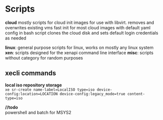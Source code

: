 # Scripts

**cloud**
mostly scripts for cloud init images for use with libvirt. 
removes and overwrites existing vms
fast init for most cloud images with default yaml config in bash script
clones the cloud disk and sets default login credentials as needed


**linux**: general purpose scripts for linux, works on mostly any linux system  
**xen**: scripts designed for the xenapi command line interface
**misc**: scripts without category for random purposes
  

## xecli commands
**local iso repository storage**  
`xe sr-create name-label=LocalISO type=iso device-config:location=LOCATION device-config:legacy_mode=true content-type=iso`  

**//todo**  
powershell and batch for MSYS2  
